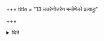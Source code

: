 +++
title = "13 उत्तरेणोत्तरेण मन्त्रेणेतरे प्रत्याहुः"

+++

<details><summary>थिते</summary>

उत्तरेणोत्तरेण मन्त्रेणेतरे प्रत्याहुः १३
</details>
